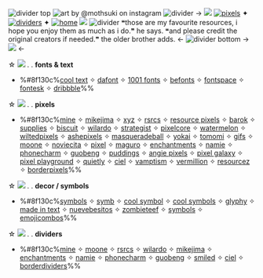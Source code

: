 ![divider top](https://files.catbox.moe/cluxct.jpeg)
![art by @mothsuki on instagram](https://files.catbox.moe/gc6d1z.jpeg)
![divider](https://files.catbox.moe/dsul71.jpeg)
-> ![](https://media.discordapp.net/attachments/860333357169508355/1055308637914026005/N0rq1bf.png)  [![pixels](https://files.catbox.moe/jw8mq0.png)](https://rentry.co/nezumipixels) ✦ [![dividers](https://files.catbox.moe/pts7dv.png)](https://rentry.co/nezumidividers) ✦ [![home](https://files.catbox.moe/qp7wl2.png)](https://rentry.co/kyodairashi) ![](https://media.discordapp.net/attachments/860333357169508355/1055308638182453248/L0XuzE4.png) 
![divider](https://files.catbox.moe/dsul71.jpeg)
❝those are my favourite resources, i hope
you enjoy them as much as i do.❞ he says.
❝and please credit the original creators if 
needed.❞ the older brother adds. <-
![divider bottom](https://files.catbox.moe/05j6ah.jpeg)
->![](https://media.discordapp.net/attachments/1065781217678594148/1075643787071729724/image0.jpg) <-

☆ ![](https://media.discordapp.net/attachments/860333357169508355/1090380646377082910/oie_282327Kk4ie2X8.png) . . **fonts & text**
- %#8f130c%[cool text](https://cooltext.com) ✧  [dafont](https://www.dafont.com) ✧ [1001 fonts](https://www.1001fonts.com) ✧  [befonts](https://befonts.com) ✧  [fontspace](https://www.fontspace.com) ✧  [fontesk](https://fontesk.com) ✧  [dribbble](https://dribbble.com/tags/free_font)%%

☆ ![](https://media.discordapp.net/attachments/860333357169508355/1090380646377082910/oie_282327Kk4ie2X8.png) . . **pixels**
- %#8f130c%[mine](https://rentry.co/nezumipixels) ✧  [mikejima](https://mikejima.crd.co/#s) ✧  [xyz](https://xyz.crd.co/#tiny) ✧  [rsrcs](https://rentry.org/rsrcs) ✧  [resource pixels](https://rentry.co/resourcepixels) ✧  [barok](https://barok.crd.co/#pixels) ✧ [supplies](https://supplies.ju.mp/#tiny) ✧ [biscuit](https://biscuit.crd.co/#pixels) ✧  [wilardo](https://wilardo.crd.co/#pixel) ✧ [strategist](https://strategist.neocities.org/tinypix) ✧ [pixelcore](https://rentry.co/pixelcore) ✧ [watermelon](https://watermelon.crd.co/#graphics) ✧ [wiltedpixels](https://rentry.co/WILTEDPIXELS) ✧  [ashepixels](https://rentry.co/colorsorted) ✧ [masqueradeball](https://rentry.co/masqueradeball) ✧  [yokai](https://yokai.crd.co/#pixels) ✧  [tomomi](https://tomomi.neocities.org) ✧  [gifs](https://gifs.crd.co/#pixels) ✧ [moone](https://rentry.co/cdyuon) ✧  [noviecita](https://noviecita.crd.co/#pixels) ✧  [pixel](https://pixel.crd.co) ✧ [maguro](https://maguro.carrd.co/#pixels) ✧  [enchantments](https://enchantments.carrd.co/#pix) ✧  [namie](https://namie.uwu.ai/#pixels) ✧  [phonecharm](https://phonecharm.carrd.co/#pix) ✧ [guobeng](https://rentry.co/guobengpix) ✧ [puddings](https://rentry.co/puddings) ✧ [angie pixels](https://rentry.co/AngiesPixels) ✧ [pixel galaxy](https://rentry.co/pixelpix) ✧  [pixel playground](https://rentry.co/pixelplayground) ✧  [quietly](https://rentry.co/quietIy) ✧  [ciel](https://rentry.co/cieldecome) ✧ [vamptism](https://rentry.co/vamptism) ✧ [vermillion](https://vermillion.drr.ac/#pixels) ✧ [resourcez](https://resourcez.carrd.co/#pixel) ✧ [borderpixels](https://rentry.co/borderpixels)%%

☆ ![](https://media.discordapp.net/attachments/860333357169508355/1090380646377082910/oie_282327Kk4ie2X8.png) . . **decor / symbols**
- %#8f130c%[symbols](https://rentry.co/symbol) ✧ [symb](https://rentry.co/symb3) ✧ [cool symbol](https://coolsymbol.com) ✧ [cool symbols](https://www.coolsymbols.io) ✧ [glyphy](https://glyphy.io/cool-symbols) ✧ [made in text](https://www.madeintext.com/text-symbols/) ✧  [nuevebesitos](https://rentry.co/nuevebesitos) ✧ [zombieteef](https://zombieteef.drr.ac) ✧ [symbols](https://sntry.cc/symbols) ✧ [emojicombos](https://emojicombos.com/kaomoji)%%

☆ ![](https://media.discordapp.net/attachments/860333357169508355/1090380646377082910/oie_282327Kk4ie2X8.png) . . **dividers**
- %#8f130c%[mine](https://rentry.co/nezumidividers) ✧   [moone](https://rentry.co/ppuao) ✧  [rsrcs](https://rentry.org/finnsdividers) ✧ [wilardo](https://wilardo.crd.co/#div) ✧  [mikejima](https://mikejima.crd.co/#d) ✧  [enchantments](https://enchantments.carrd.co/#div) ✧  [namie](https://namie.uwu.ai/#dividers) ✧ [phonecharm](https://phonecharm.carrd.co/#divs) ✧  [guobeng](https://rentry.co/guobengdiv) ✧ [smiled](https://rentry.co/smiIed) ✧ [ciel](https://rentry.co/cieldividers) ✧ [borderdividers](https://rentry.co/borderdividers)%%